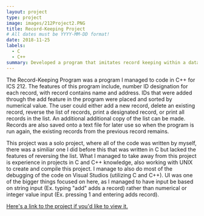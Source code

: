```yaml
---
layout: project
type: project
image: images/212Project2.PNG
title: Record-Keeping Project
# All dates must be YYYY-MM-DD format!
date: 2018-11-25
labels:
  - C
  - C++
summary: Developed a program that imitates record keeping within a database.
---
```

<p>
The Record-Keeping Program was a program I managed to code in C++ for ICS 212. The features of this program include, number ID designation for each record, with record contains name and address. IDs that were added through the add feature in the program were placed and sorted by numerical value. The user could either add a new record, delete an existing record, reverse the list of records, print a designated record, or print all records in the list. An additional additional copy of the list can be made. Records are also saved onto a text file for later use so when the program is run again, the existing records from the previous record remains.
<p>
<p>
This project was a solo project, where all of the code was written by myself, there was a similiar one I did before this that was written in C but lacked the features of reversing the list. What I managed to take away from this project is experience in projects in C and C++ knowledge, also working with UNIX to create and compile this project. I manage to also do most of the debugging of the code on Visual Studios (utilizing C and C++). UI was one of the bigger things focused on here, as I managed to have input be based on string input (Ex. typing "add" adds a record) rather than numerical or integer value input (Ex. pressing 1 and entering adds record). 
<p>

[Here's a link to the project if you'd like to view it.](https://github.com/martyjapilado/Record-Keeping.git)

